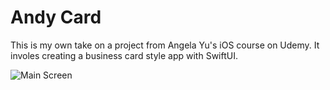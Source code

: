 # Andy Card

This is my own take on a project from Angela Yu's iOS course on Udemy. It involes creating a business card style app with SwiftUI.

![Main Screen](https://github.com/andrea-couto/AndyCard/screenshots/mainScreen.png)

